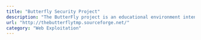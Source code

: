 ```yaml
---
title: "Butterfly Security Project"
description: "The ButterFly project is an educational environment intended to give an insight into common web application and PHP vulnerabilities. The environment also includes examples demonstrating how such vulnerabilities are mitigated."
url: "http://thebutterflytmp.sourceforge.net/"
category: "Web Exploitation"
---
```

